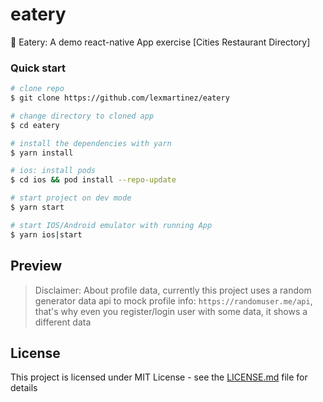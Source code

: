 # eatery

:ramen: Eatery: A demo react-native App exercise [Cities Restaurant Directory]

### Quick start

```bash
# clone repo
$ git clone https://github.com/lexmartinez/eatery

# change directory to cloned app
$ cd eatery

# install the dependencies with yarn
$ yarn install

# ios: install pods
$ cd ios && pod install --repo-update

# start project on dev mode
$ yarn start

# start IOS/Android emulator with running App
$ yarn ios|start
```

## Preview


> Disclaimer: About profile data, currently this project uses a random generator data api to mock profile info: `https://randomuser.me/api`, that's why even you register/login user with some data, it shows a different data

## License

This project is licensed under MIT License - see the [LICENSE.md](https://github.com/lexmartinez/eatey/blob/master/LICENSE.md) file for details